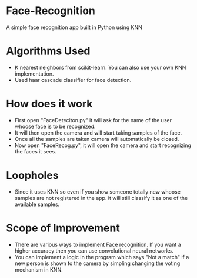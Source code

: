 # Face-Recognition
A simple face recognition app built in Python using KNN

# Algorithms Used
- K nearest neighbors from scikit-learn. You can also use your own KNN implementation.
- Used haar cascade classifier for face detection.
# How does it work
- First open "FaceDeteciton.py" it will ask for the name of the user whoose face is to be recognized.
- It will then open the camera and will start taking samples of the face.
- Once all the samples are taken camera will automatically be closed.
- Now open "FaceRecog.py", it will open the camera and start recognizing the faces it sees. 

# Loopholes
- Since it uses KNN so even if you show someone totally new whoose samples are not registered in the app.
it will still classify it as one of the available samples.

# Scope of Improvement 
- There are various ways to implement Face recognition. If you want a higher accuracy then you can use convolutional neural networks.
- You can implement a logic in the program which says "Not a match" if a new person is shown to the camera by simpling changing the voting mechanism in KNN.